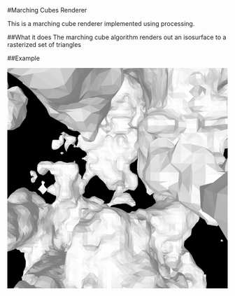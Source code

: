 #Marching Cubes Renderer

This is a marching cube renderer implemented using processing.

##What it does
The marching cube algorithm renders out an isosurface to a rasterized set of triangles

##Example

![Rendered Noise Isosurface](https://github.com/Nano112/MarchingCubesRenderer/blob/master/examples/isosurface.png?raw=true)